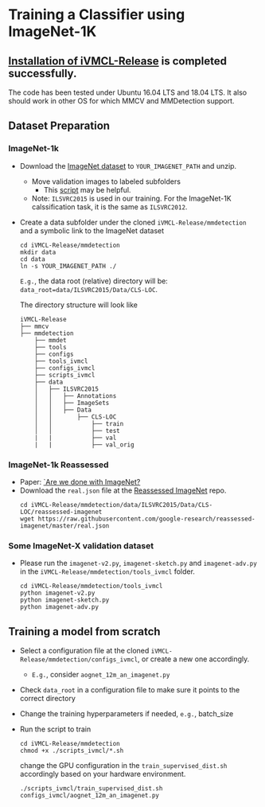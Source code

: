 # Training a Classifier using ImageNet-1K

## [Installation of iVMCL-Release](../README.md#Installation) is completed successfully.

The code has been tested under Ubuntu 16.04 LTS and 18.04 LTS. It also should work in other OS for which MMCV and MMDetection support.

## Dataset Preparation

### ImageNet-1k

- Download the [ImageNet dataset](http://image-net.org/download) to `YOUR_IMAGENET_PATH` and unzip.
    - Move validation images to labeled subfolders
        - This [script](https://raw.githubusercontent.com/soumith/imagenetloader.torch/master/valprep.sh) may be helpful.
    - Note: `ILSVRC2015` is used in our training. For the ImageNet-1K calssification task, it is the same as `ILSVRC2012`.
- Create a data subfolder under the cloned `iVMCL-Release/mmdetection` and a symbolic link to the ImageNet dataset
    ```shell
    cd iVMCL-Release/mmdetection
    mkdir data
    cd data
    ln -s YOUR_IMAGENET_PATH ./
    ```
    `E.g.`, the data root (relative) directory will be: `data_root=data/ILSVRC2015/Data/CLS-LOC`.

    The directory structure will look like

    ```
    iVMCL-Release
    ├── mmcv
    ├── mmdetection
        ├── mmdet
        ├── tools
        ├── configs
        ├── tools_ivmcl
        ├── configs_ivmcl
        ├── scripts_ivmcl
        ├── data
        │   ├── ILSVRC2015
        │   │   ├── Annotations
        │   │   ├── ImageSets
        │   │   ├── Data
        │   │       ├── CLS-LOC
        │   │           ├── train
        │   │           ├── test
        |   |           ├── val
        |   |           ├── val_orig
    ```

### ImageNet-1k Reassessed

- Paper: [`Are we done with ImageNet?](https://arxiv.org/abs/2006.07159)
- Download the `real.json` file at the [Reassessed ImageNet](https://github.com/google-research/reassessed-imagenet) repo.
    ```shell
    cd iVMCL-Release/mmdetection/data/ILSVRC2015/Data/CLS-LOC/reassessed-imagenet
    wget https://raw.githubusercontent.com/google-research/reassessed-imagenet/master/real.json
    ```

### Some ImageNet-X validation dataset

- Please run the `imagenet-v2.py`, `imagenet-sketch.py` and `imagenet-adv.py` in the `iVMCL-Release/mmdetection/tools_ivmcl` folder.
    ```shell
    cd iVMCL-Release/mmdetection/tools_ivmcl
    python imagenet-v2.py
    python imagenet-sketch.py
    python imagenet-adv.py
    ```

## Training a model from scratch

- Select a configuration file at the cloned `iVMCL-Release/mmdetection/configs_ivmcl`, or create a new one accordingly.
    - `E.g.`, consider `aognet_12m_an_imagenet.py`
- Check `data_root` in a configuration file to make sure it points to the correct directory
- Change the training hyperparameters if needed, `e.g.`, batch_size
- Run the script to train
    ```shell
    cd iVMCL-Release/mmdetection
    chmod +x ./scripts_ivmcl/*.sh
    ```

    change the GPU configuration in the `train_supervised_dist.sh` accordingly based on your hardware environment.

    ```shell
    ./scripts_ivmcl/train_supervised_dist.sh configs_ivmcl/aognet_12m_an_imagenet.py
    ```
